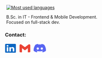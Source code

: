 <!-- Do people visit my profile? -->
[linkedin]: https://www.linkedin.com/in/janandreasrusnak/
[gmail]: mailto:janandreashorgenr@gmail.com
[twitter]: https://twitter.com/redmawzx
[discord]: https://discord.com/users/189753449670246401

<!-- Top Languages Card -->
&nbsp;&nbsp;&nbsp;&nbsp;
<a href="https://github.com/rdmaw?tab=repositories">
  <img alt="Most used languages" src="https://github-readme-stats.vercel.app/api/top-langs/?username=rdmaw&theme=transparent&bg_color=0d1117&title_color=89b4fa&text_color=f0f6fc&hide_border=false&border_size=10&border_radius=15&border_color=89b4fa&include_all_commits=true&card_width=300&count_private=true&layout=compact&hide=html&&langs_count=6" />
</a>

<!-- Main text -->
<p>
  &nbsp;&nbsp;&nbsp;&nbsp;&nbsp;B.Sc. in IT - Frontend & Mobile Development.
  <br/>
  &nbsp;&nbsp;&nbsp;&nbsp;&nbsp;Focused on full-stack dev.
</p>

<!-- Contact section -->
### &nbsp;&nbsp;&nbsp;&nbsp;Contact:
<p align="left">
  &nbsp;&nbsp;&nbsp;
  <a href="https://www.linkedin.com/in/janandreasrusnak/" target="_blank"><img align="center" src="assets/linkedin.svg" alt="LinkedIn" height="29" width="35" /></a>&nbsp;&nbsp;
  <a href="mailto:janandreashorgenr@gmail.com" target="_blank"><img align="center" src="assets/gmail.svg" alt="Gmail"  height="35" width="35" /></a>&nbsp;&nbsp;           
  <a href="https://discord.com/users/189753449670246401" target="_blank"><img align="center" src="assets/discord.svg" alt="Discord" height="36" width="40" /></a>
</p>
